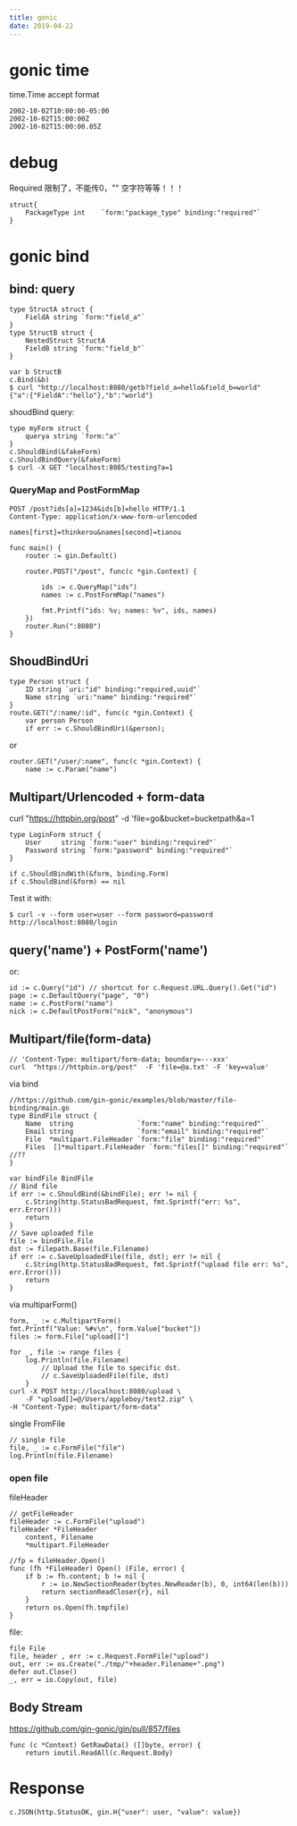 ```yaml
---
title: gonic
date: 2019-04-22
---
```

# gonic time
time.Time accept format

    2002-10-02T10:00:00-05:00
    2002-10-02T15:00:00Z
    2002-10-02T15:00:00.05Z

# debug
Required 限制了，不能传0，"" 空字符等等！！！

    struct{
        PackageType int    `form:"package_type" binding:"required"`
    }

# gonic bind

## bind: query

    type StructA struct {
        FieldA string `form:"field_a"`
    }
    type StructB struct {
        NestedStruct StructA
        FieldB string `form:"field_b"`
    }

    var b StructB
    c.Bind(&b)
    $ curl "http://localhost:8080/getb?field_a=hello&field_b=world"
    {"a":{"FieldA":"hello"},"b":"world"}

shoudBind query:

    type myForm struct {
        querya string `form:"a"`
    }
    c.ShouldBind(&fakeForm)
    c.ShouldBindQuery(&fakeForm) 
    $ curl -X GET "localhost:8085/testing?a=1

### QueryMap and PostFormMap
    POST /post?ids[a]=1234&ids[b]=hello HTTP/1.1
    Content-Type: application/x-www-form-urlencoded

    names[first]=thinkerou&names[second]=tianou

    func main() {
        router := gin.Default()

        router.POST("/post", func(c *gin.Context) {

            ids := c.QueryMap("ids")
            names := c.PostFormMap("names")

            fmt.Printf("ids: %v; names: %v", ids, names)
        })
        router.Run(":8080")
    }

## ShoudBindUri

    type Person struct {
        ID string `uri:"id" binding:"required,uuid"`
        Name string `uri:"name" binding:"required"`
    }
    route.GET("/:name/:id", func(c *gin.Context) {
		var person Person
		if err := c.ShouldBindUri(&person);

or 

    router.GET("/user/:name", func(c *gin.Context) {
		name := c.Param("name")

## Multipart/Urlencoded + form-data
curl  "https://httpbin.org/post"  -d 'file=go&bucket=bucketpath&a=1

    type LoginForm struct {
        User     string `form:"user" binding:"required"`
        Password string `form:"password" binding:"required"`
    }

    if c.ShouldBindWith(&form, binding.Form)
    if c.ShouldBind(&form) == nil 

Test it with:

    $ curl -v --form user=user --form password=password http://localhost:8080/login

## query('name') + PostForm('name')
or:

    id := c.Query("id") // shortcut for c.Request.URL.Query().Get("id")
    page := c.DefaultQuery("page", "0")
    name := c.PostForm("name")
    nick := c.DefaultPostForm("nick", "anonymous")

## Multipart/file(form-data)
    // 'Content-Type: multipart/form-data; boundary=---xxx'
    curl  "https://httpbin.org/post"  -F 'file=@a.txt' -F 'key=value'

via bind

    //https://github.com/gin-gonic/examples/blob/master/file-binding/main.go
    type BindFile struct {
        Name  string                `form:"name" binding:"required"`
        Email string                `form:"email" binding:"required"`
        File  *multipart.FileHeader `form:"file" binding:"required"`
        Files  []*multipart.FileHeader `form:"files[]" binding:"required"` //??
    }

    var bindFile BindFile
    // Bind file
    if err := c.ShouldBind(&bindFile); err != nil {
        c.String(http.StatusBadRequest, fmt.Sprintf("err: %s", err.Error()))
        return
    }
    // Save uploaded file
    file := bindFile.File
    dst := filepath.Base(file.Filename)
    if err := c.SaveUploadedFile(file, dst); err != nil {
        c.String(http.StatusBadRequest, fmt.Sprintf("upload file err: %s", err.Error()))
        return
    }


via multiparForm()

    form, _ := c.MultipartForm()
    fmt.Printf("Value: %#v\n", form.Value["bucket"])
    files := form.File["upload[]"]

    for _, file := range files {
        log.Println(file.Filename)
			// Upload the file to specific dst.
			// c.SaveUploadedFile(file, dst)
		}
    curl -X POST http://localhost:8080/upload \
        -F "upload[]=@/Users/appleboy/test2.zip" \
    -H "Content-Type: multipart/form-data"

single FromFile

    // single file
    file, _ := c.FormFile("file")
    log.Println(file.Filename)

### open file
fileHeader

    // getFileHeader
    fileHeader := c.FormFile("upload")
    fileHeader *FileHeader
        content, Filename
        *multipart.FileHeader

    //fp = fileHeader.Open()
    func (fh *FileHeader) Open() (File, error) {
        if b := fh.content; b != nil {
            r := io.NewSectionReader(bytes.NewReader(b), 0, int64(len(b)))
            return sectionReadCloser{r}, nil
        }
        return os.Open(fh.tmpfile)
    }

file:

    file File
    file, header , err := c.Request.FormFile("upload")
    out, err := os.Create("./tmp/"+header.Filename+".png")
    defer out.Close()
    _, err = io.Copy(out, file)


## Body Stream
https://github.com/gin-gonic/gin/pull/857/files

    func (c *Context) GetRawData() ([]byte, error) {
        return ioutil.ReadAll(c.Request.Body)

# Response
    c.JSON(http.StatusOK, gin.H{"user": user, "value": value})
